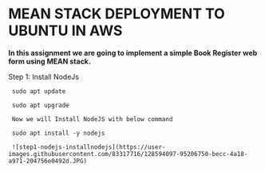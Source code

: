 # MEAN STACK DEPLOYMENT TO UBUNTU IN AWS
   **In this assignment we are going to implement a simple Book Register web form using MEAN stack.**
   
   Step 1: Install NodeJs
   
     sudo apt update
     
     sudo apt upgrade
     
     Now we will Install NodeJS with below command
     
     sudo apt install -y nodejs
     
     ![step1-nodejs-installnodejs](https://user-images.githubusercontent.com/83317716/128594097-95206750-becc-4a18-a971-204756e0492d.JPG)


     

